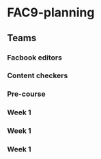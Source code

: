 # FAC9-planning

## Teams

### Facbook editors

### Content checkers

### Pre-course

### Week 1

### Week 1


### Week 1


